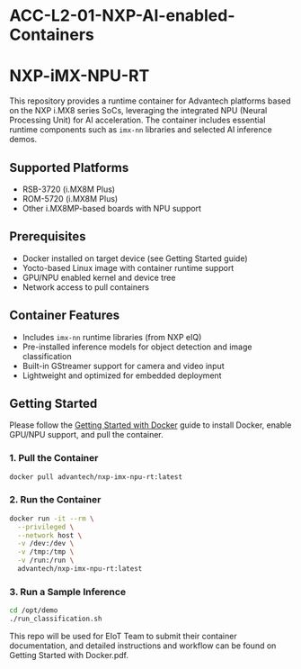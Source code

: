 # ACC-L2-01-NXP-AI-enabled-Containers

# NXP-iMX-NPU-RT

This repository provides a runtime container for Advantech platforms based on the NXP i.MX8 series SoCs, leveraging the integrated NPU (Neural Processing Unit) for AI acceleration. The container includes essential runtime components such as `imx-nn` libraries and selected AI inference demos.

## Supported Platforms

- RSB-3720 (i.MX8M Plus)
- ROM-5720 (i.MX8M Plus)
- Other i.MX8MP-based boards with NPU support

## Prerequisites

- Docker installed on target device (see Getting Started guide)
- Yocto-based Linux image with container runtime support
- GPU/NPU enabled kernel and device tree
- Network access to pull containers

## Container Features

- Includes `imx-nn` runtime libraries (from NXP eIQ)
- Pre-installed inference models for object detection and image classification
- Built-in GStreamer support for camera and video input
- Lightweight and optimized for embedded deployment

## Getting Started

Please follow the [Getting Started with Docker](https://github.com/Advantech-EdgeSync-Containers/EIoT-ACC-Containers/blob/main/NXP-iMX-NPU-RT/Getting%20Started%20with%20Docker.pdf) guide to install Docker, enable GPU/NPU support, and pull the container.

### 1. Pull the Container

```bash
docker pull advantech/nxp-imx-npu-rt:latest
```

### 2. Run the Container

```bash
docker run -it --rm \
  --privileged \
  --network host \
  -v /dev:/dev \
  -v /tmp:/tmp \
  -v /run:/run \
  advantech/nxp-imx-npu-rt:latest
```


### 3. Run a Sample Inference

```bash
cd /opt/demo
./run_classification.sh
```

This repo will be used for EIoT Team to submit their container documentation, and detailed instructions and workflow can be found on Getting Started with Docker.pdf.

